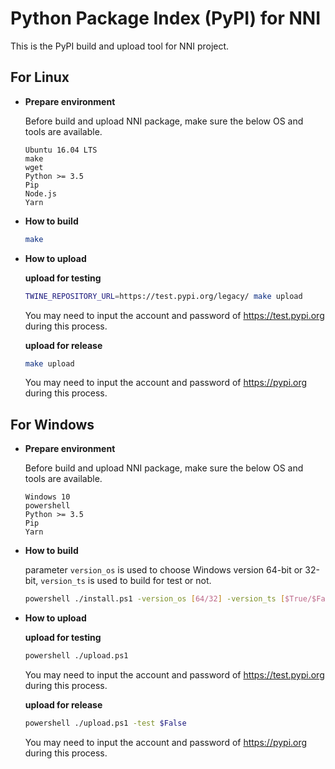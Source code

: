 # Python Package Index (PyPI) for NNI

This is the PyPI build and upload tool for NNI project.

## **For Linux**

* __Prepare environment__

  Before build and upload NNI package, make sure the below OS and tools are available.
  ```
  Ubuntu 16.04 LTS
  make
  wget
  Python >= 3.5
  Pip
  Node.js
  Yarn
  ```

* __How to build__

  ```bash
  make
  ```

* __How to upload__

  **upload for testing**
  ```bash
  TWINE_REPOSITORY_URL=https://test.pypi.org/legacy/ make upload
  ```
  You may need to input the account and password of https://test.pypi.org during this process.

  **upload for release**
  ```bash
  make upload
  ```
  You may need to input the account and password of https://pypi.org during this process.

## **For Windows**

* __Prepare environment__

  Before build and upload NNI package, make sure the below OS and tools are available.
  ```
  Windows 10
  powershell
  Python >= 3.5
  Pip
  Yarn
  ```

* __How to build__
 
  parameter `version_os` is used to choose Windows version 64-bit or 32-bit, `version_ts` is used to build for test or not. 
  ```bash
  powershell ./install.ps1 -version_os [64/32] -version_ts [$True/$False]
  ```

* __How to upload__

  **upload for testing**
  ```bash
  powershell ./upload.ps1
  ```
  You may need to input the account and password of https://test.pypi.org during this process.

  **upload for release**
  ```bash
  powershell ./upload.ps1 -test $False
  ```
  You may need to input the account and password of https://pypi.org during this process.
